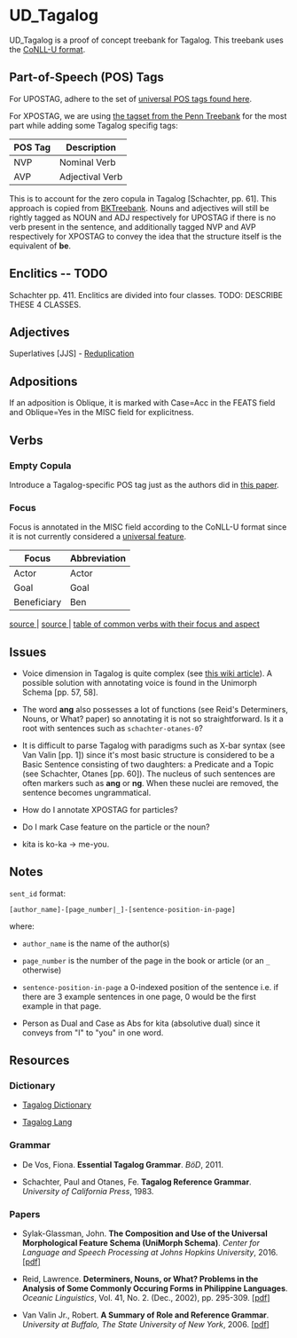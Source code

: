 # UD_Tagalog

UD_Tagalog is a proof of concept treebank for Tagalog. This treebank uses the [CoNLL-U format](http://universaldependencies.org/format.html).

## Part-of-Speech (POS) Tags

For UPOSTAG, adhere to the set of [universal POS tags found here](http://universaldependencies.org/u/pos/index.html).

For XPOSTAG, we are using [the tagset from the Penn Treebank](https://catalog.ldc.upenn.edu/docs/LDC99T42/tagguid1.pdf) for the most part while adding some Tagalog specifig tags:

| POS Tag | Description |
| ------- | ----------- |
| NVP    | Nominal Verb |
| AVP    | Adjectival Verb |

This is to account for the zero copula in Tagalog [Schachter, pp. 61]. This approach is copied from [BKTreebank](https://arxiv.org/pdf/1710.05519.pdf). Nouns and adjectives will still be rightly tagged as NOUN and ADJ respectively for UPOSTAG if there is no verb present in the sentence, and additionally tagged NVP and AVP respectively for XPOSTAG to convey the idea that the structure itself is the equivalent of **be**.

## Enclitics -- TODO

Schachter pp. 411. Enclitics are divided into four classes. TODO: DESCRIBE THESE 4 CLASSES.

## Adjectives

Superlatives [JJS] - [Reduplication](http://www.seasite.niu.edu/Tagalog/Grammar%20Activities/Grammar%201/Adjectives/Adjectives-fs.htm)


## Adpositions

If an adposition is Oblique, it is marked with Case=Acc in the FEATS field and Oblique=Yes in the MISC field for explicitness.

## Verbs

### Empty Copula

Introduce a Tagalog-specific POS tag just as the authors did in [this paper](https://arxiv.org/pdf/1710.05519.pdf).

### Focus

Focus is annotated in the MISC field according to the CoNLL-U format since it is not currently considered a [universal feature](http://universaldependencies.org/u/feat/index.html).

| Focus | Abbreviation |
|-------|--------------|
| Actor | Actor |
| Goal | Goal |
| Beneficiary | Ben |

[ source ](http://www.seasite.niu.edu/Tagalog/Grammar%20Activities/Grammar%202/Verbal%20Focus/Verbalfocus-fs.htm) | [ source ](http://www.hawaii.edu/filipino/Grammar_Topics/Grammar_2-2.html) | [ table of common verbs with their focus and aspect ](http://www.seasite.niu.edu/Tagalog/Grammar%20Activities/Grammar%202/Verbal%20Focus/Verbalfocus-fs.htm)

## Issues

- Voice dimension in Tagalog is quite complex (see [this wiki article](https://en.wikipedia.org/wiki/Austronesian_alignment)). A possible solution with annotating voice is found in the Unimorph Schema [pp. 57, 58].

- The word **ang** also possesses a lot of functions (see Reid's Determiners, Nouns, or What? paper) so annotating it is not so straightforward. Is it a root with sentences such as `schachter-otanes-0`?

- It is difficult to parse Tagalog with paradigms such as X-bar syntax (see Van Valin [pp. 1]) since it's most basic structure is considered to be a Basic Sentence consisting of two daughters: a Predicate and a Topic (see Schachter, Otanes [pp. 60]). The nucleus of such sentences are often markers such as **ang** or **ng**. When these nuclei are removed, the sentence becomes ungrammatical.

- How do I annotate XPOSTAG for particles?

- Do I mark Case feature on the particle or the noun?

- kita is ko-ka -> me-you. 

## Notes

`sent_id` format:

    [author_name]-[page_number|_]-[sentence-position-in-page]

where:

- `author_name` is the name of the author(s)

- `page_number` is the number of the page in the book or article (or an `_` otherwise)

- `sentence-position-in-page` a 0-indexed position of the sentence i.e. if there are 3 example sentences in one page, 0 would be the first example in that page.

- Person as Dual and Case as Abs for kita (absolutive dual) since it conveys from "I" to "you" in one word.

## Resources

### Dictionary

- [Tagalog Dictionary](https://www.tagalog-dictionary.com/)

- [Tagalog Lang](https://www.tagaloglang.com/)

### Grammar

- De Vos, Fiona. **Essential Tagalog Grammar**. *BöD*, 2011.

- Schachter, Paul and Otanes, Fe. **Tagalog Reference Grammar**. *University of California Press*, 1983.

### Papers

- Sylak-Glassman, John. **The Composition and Use of the Universal Morphological Feature
Schema (UniMorph Schema)**. *Center for Language and Speech Processing at Johns Hopkins University*, 2016. [[pdf]](http://unimorph.org/doc/Sylak-Glassman_2016_-_UniMorph_Schema_User_Guide.pdf)

- Reid, Lawrence. **Determiners, Nouns, or What? Problems in the Analysis of Some Commonly Occuring Forms in Philippine Languages**. *Oceanic Linguistics*, Vol. 41, No. 2. (Dec., 2002), pp. 295-309. [[pdf]](https://scholarspace.manoa.hawaii.edu/bitstream/10125/32989/1/A49.2002.pdf)

- Van Valin Jr., Robert. **A Summary of Role and Reference Grammar**. *University at Buffalo, The State University of New York*, 2006. [[pdf]](http://www.romanistik.uni-freiburg.de/raible/Lehre/2006/Materialien/RRGsummary.pdf)